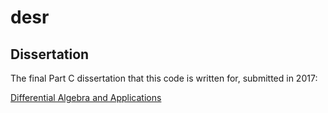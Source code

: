 # desr

## Dissertation
The final Part C dissertation that this code is written for, submitted in 2017:

[Differential Algebra and Applications](http://tanbur.github.io/desr/dissertation/differential_algebra_and_applications.pdf)
